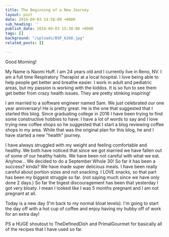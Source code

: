 ```yaml
---
title: The Beginning of a New Journey
layout: post
date: 2018-09-03 14:58:09 +0000
sub_heading: ''
publish_date: 2018-09-03 15:30:00 +0000
tags: []
background: "/uploads/BSP_6268.jpg"
related_posts: []

---
```

Good Morning!

My Name is Naomi Huff. I am 24 years old and I currently live in Reno, NV. I am a full time Respiratory Therapist at a local hospital. I love being able to help people get better and breathe easier. I work in adult and pediatric areas, but my passion is working with the kiddos. It is so fun to see them get better from crazy health issues. They are pretty stinking inspiring! 

I am married to a software engineer named Sam. We just celebrated our one year anniversary! He is pretty great. He is the one that suggested that I started this blog. Since graduating college in 2016 I have been trying to find some constructive hobbies to have. I have a lot of words to say and I love trying new coffee shops so he suggested that I start a blog reviewing coffee shops in my area.  While that was the original plan for this blog, he and I have started a new "health" journey. 

I have always struggled with my weight  and feeling comfortable and healthy. We both have noticed that since we got married we have fallen out of some of our healthy habits. We have been not careful with what we eat. Anyhow... We decided to do a September Whole 30! So far it has been a success? kinda? We have made super delicious meals. I have been really careful about portion sizes and not snacking. I LOVE snacks, so that part has been my biggest struggle so far. (not saying much since we have only done 2 days.) So far the bigest discouragement has been that yesterday I got very bloaty. I mean I looked like I was 5 months pregnant and I am not pregnant at all. 

Today is a new day (I'm back to my normal bloat levels). I'm going to start the day off with a hot cup of coffee and enjoy having my hubby off of work for an extra day! 

PS a HUGE shoutout to TheDefinedDish and PrimalGourmet for basically all of the recipes that I have used so far. 

